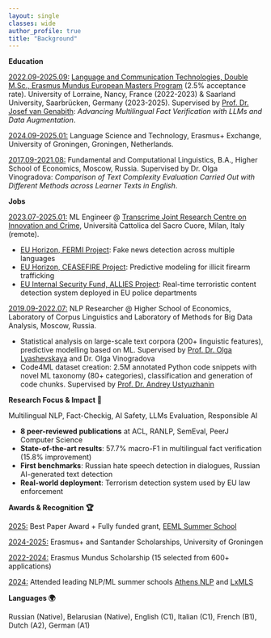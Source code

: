 ```yaml
---
layout: single
classes: wide
author_profile: true
title: "Background"
---
```


**Education**

<u>2022.09-2025.09:</u> [Language and Communication Technologies, Double M.Sc., Erasmus Mundus European Masters Program](https://lct-master.org/) (2.5% acceptance rate). University of Lorraine, Nancy, France (2022-2023) & Saarland University, Saarbrücken, Germany (2023-2025). Supervised by [Prof. Dr. Josef van Genabith](https://www.uni-saarland.de/lehrstuhl/genabith/van-genabith/cv.html): *Advancing Multilingual Fact Verification with LLMs and Data Augmentation*.

<u>2024.09-2025.01:</u> Language Science and Technology, Erasmus+ Exchange, University of Groningen, Groningen, Netherlands.

<u>2017.09-2021.08:</u> Fundamental and Computational Linguistics, B.A., Higher School of Economics, Moscow, Russia. Supervised by Dr. Olga Vinogradova: *Comparison of Text Complexity Evaluation Carried Out with Different Methods across Learner Texts in English*.

**Jobs**

<u>2023.07-2025.01:</u> ML Engineer @ [Transcrime Joint Research Centre on Innovation and Crime](https://www.transcrime.it/en/), Università Cattolica del Sacro Cuore, Milan, Italy (remote).
 
* [EU Horizon, FERMI Project](https://fighting-fake-news.eu/): Fake news detection across multiple languages
* [EU Horizon, CEASEFIRE Project](https://ceasefire-project.eu/): Predictive modeling for illicit firearm trafficking
* [EU Internal Security Fund, ALLIES Project](https://home-affairs.ec.europa.eu/projects/allies_en): Real-time terroristic content detection system deployed in EU police departments

<u>2019.09-2022.07:</u> NLP Researcher @ Higher School of Economics, Laboratory of Corpus Linguistics and Laboratory of Methods for Big Data Analysis, Moscow, Russia.
* Statistical analysis on large-scale text corpora (200+ linguistic features), predictive modelling based on ML. Supervised by [Prof. Dr. Olga Lyashevskaya](https://www.hse.ru/en/staff/olesar/) and Dr. Olga Vinogradova
* Code4ML dataset creation: 2.5M annotated Python code snippets with novel ML taxonomy (80+ categories), classification and generation of code chunks. Supervised by [Prof. Dr. Andrey Ustyuzhanin](https://constructor.university/faculty-member/andrey-ustyuzhanin)

**Research Focus & Impact 🔬**

Multilingual NLP, Fact-Checkig, AI Safety, LLMs Evaluation, Responsible AI
* **8 peer-reviewed publications** at ACL, RANLP, SemEval, PeerJ Computer Science
* **State-of-the-art results**: 57.7% macro-F1 in multilingual fact verification (15.8% improvement)
* **First benchmarks**: Russian hate speech detection in dialogues, Russian AI-generated text detection
* **Real-world deployment**: Terrorism detection system used by EU law enforcement

**Awards & Recognition 🏆**

<u>2025:</u> Best Paper Award + Fully funded grant, [EEML Summer School](https://www.eeml.eu/)

<u>2024-2025:</u> Erasmus+ and Santander Scholarships, University of Groningen

<u>2022-2024:</u> Erasmus Mundus Scholarship (15 selected from 600+ applications)

<u>2024:</u> Attended leading NLP/ML summer schools [Athens NLP](https://athnlp.github.io/) and [LxMLS](http://lxmls.it.pt/2024/)

**Languages 🌍**

Russian (Native), Belarusian (Native), English (C1), Italian (C1), French (B1), Dutch (A2), German (A1)
